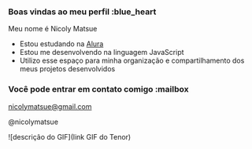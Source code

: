 ### Boas vindas ao meu perfil :blue_heart

Meu nome é Nicoly Matsue

- Estou estudando na [Alura](https://www.alura.com.br)
- Estou me desenvolvendo na linguagem JavaScript
- Utilizo esse espaço para minha organização e compartilhamento dos meus projetos desenvolvidos

### Você pode entrar em contato comigo :mailbox

nicolymatsue@gmail.com

@nicolymatsue

![descrição do GIF](link GIF do Tenor)
